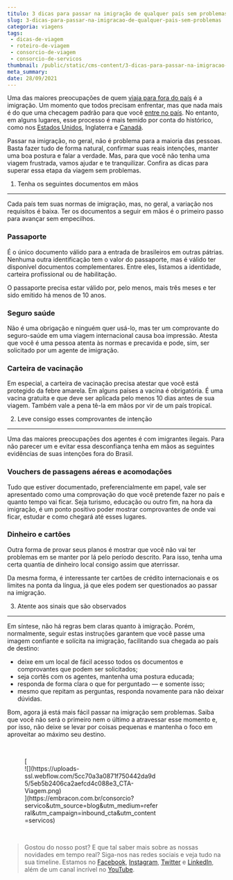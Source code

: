 ```yaml
---
titulo: 3 dicas para passar na imigração de qualquer país sem problemas
slug: 3-dicas-para-passar-na-imigracao-de-qualquer-pais-sem-problemas
categoria: viagens
tags:
 - dicas-de-viagem
 - roteiro-de-viagem
 - consorcio-de-viagem
 - consorcio-de-servicos
thumbnail: /public/static/cms-content/3-dicas-para-passar-na-imigracao-de-qualquer-pais-sem-problemas.jpg
meta_summary: 
date: 28/09/2021
---
```

Uma das maiores preocupações de quem [viaja para fora do país](https://www.embracon.com.br/blog/conheca-5-formas-para-pagar-uma-viagem-e-escolha-a-melhor-para-voce) é a imigração. Um momento que todos precisam enfrentar, mas que nada mais é do que uma checagem padrão para que você [entre no país](https://www.embracon.com.br/blog/quais-as-maiores-vantagens-de-fazer-intercambio-nos-eua). No entanto, em alguns lugares, esse processo é mais temido por conta do histórico, como nos [Estados Unidos](https://www.embracon.com.br/blog/viajar-para-miami-confira-5-dicas), Inglaterra e [Canadá](https://www.embracon.com.br/blog/entenda-as-vantagens-de-fazer-um-intercambio-no-canada).

Passar na imigração, no geral, não é problema para a maioria das pessoas. Basta fazer tudo de forma natural, confirmar suas reais intenções, manter uma boa postura e falar a verdade. Mas, para que você não tenha uma viagem frustrada, vamos ajudar e te tranquilizar. Confira as dicas para superar essa etapa da viagem sem problemas.

1. Tenha os seguintes documentos em mãos
----------------------------------------

Cada país tem suas normas de imigração, mas, no geral, a variação nos requisitos é baixa. Ter os documentos a seguir em mãos é o primeiro passo para avançar sem empecilhos.

### Passaporte

É o único documento válido para a entrada de brasileiros em outras pátrias. Nenhuma outra identificação tem o valor do passaporte, mas é válido ter disponível documentos complementares. Entre eles, listamos a identidade, carteira profissional ou de habilitação.

O passaporte precisa estar válido por, pelo menos, mais três meses e ter sido emitido há menos de 10 anos.

### Seguro saúde

Não é uma obrigação e ninguém quer usá-lo, mas ter um comprovante do seguro-saúde em uma viagem internacional causa boa impressão. Atesta que você é uma pessoa atenta às normas e precavida e pode, sim, ser solicitado por um agente de imigração.

### Carteira de vacinação

Em especial, a carteira de vacinação precisa atestar que você está protegido da febre amarela. Em alguns países a vacina é obrigatória. É uma vacina gratuita e que deve ser aplicada pelo menos 10 dias antes de sua viagem. Também vale a pena tê-la em mãos por vir de um país tropical.

2. Leve consigo esses comprovantes de intenção
----------------------------------------------

Uma das maiores preocupações dos agentes é com imigrantes ilegais. Para não parecer um e evitar essa desconfiança tenha em mãos as seguintes evidências de suas intenções fora do Brasil.

### Vouchers de passagens aéreas e acomodações

Tudo que estiver documentado, preferencialmente em papel, vale ser apresentado como uma comprovação do que você pretende fazer no país e quanto tempo vai ficar. Seja turismo, educação ou outro fim, na hora da imigração, é um ponto positivo poder mostrar comprovantes de onde vai ficar, estudar e como chegará até esses lugares.

### Dinheiro e cartões

Outra forma de provar seus planos é mostrar que você não vai ter problemas em se manter por lá pelo período descrito. Para isso, tenha uma certa quantia de dinheiro local consigo assim que aterrissar.

Da mesma forma, é interessante ter cartões de crédito internacionais e os limites na ponta da língua, já que eles podem ser questionados ao passar na imigração.

3. Atente aos sinais que são observados
---------------------------------------

Em síntese, não há regras bem claras quanto à imigração. Porém, normalmente, seguir estas instruções garantem que você passe uma imagem confiante e solícita na imigração, facilitando sua chegada ao país de destino:

- deixe em um local de fácil acesso todos os documentos e comprovantes que podem ser solicitados;
- seja cortês com os agentes, mantenha uma postura educada;
- responda de forma clara o que for perguntado — e somente isso;
- mesmo que repitam as perguntas, responda novamente para não deixar dúvidas.

Bom, agora já está mais fácil passar na imigração sem problemas. Saiba que você não será o primeiro nem o último a atravessar esse momento e, por isso, não deixe se levar por coisas pequenas e mantenha o foco em aproveitar ao máximo seu destino.

‍

<figure class="w-richtext-figure-type-image w-richtext-align-center" style="max-width:310px">[<div>![](https://uploads-ssl.webflow.com/5cc70a3a0871f750442da9d5/5eb5b2406ca2aefcd4c088e3_CTA-Viagem.png)</div>](https://embracon.com.br/consorcio?servico&utm_source=blog&utm_medium=referral&utm_campaign=inbound_cta&utm_content=servicos)</figure>‍

> Gostou do nosso post? E que tal saber mais sobre as nossas novidades em tempo real? Siga-nos nas redes sociais e veja tudo na sua timeline. Estamos no [Facebook](https://www.facebook.com/embracon/), [Instagram](https://www.instagram.com/embraconoficial/), [Twitter](https://twitter.com/embracon) e [LinkedIn](https://www.linkedin.com/company/1018875/), além de um canal incrível no [YouTube](https://www.youtube.com/channel/UCL-Y0mv9zc73Iek48NLUBzQ).

‍

